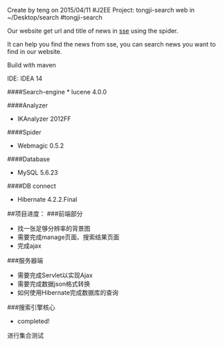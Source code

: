 
Create by teng on 2015/04/11
#J2EE Project: tongji-search
web in ~/Desktop/search
#tongji-search
<p>Our website get url and title of news in <a href="http://sse.tongji.edu.cn">sse</a> using the spider.</p>
<p>It can help you find the news from sse, you can search news you want to find in our website.</p>
<p>Build with maven</p>
<p>IDE: IDEA 14</p>
####Search-engine
* lucene 4.0.0

####Analyzer
* IKAnalyzer 2012FF

####Spider
* Webmagic 0.5.2

####Database
* MySQL 5.6.23

####DB connect
* Hibernate 4.2.2.Final

##项目进度：
###前端部分
* 找一张足够分辨率的背景图
* 需要完成manage页面、搜索结果页面
* 完成ajax

###服务器端
* 需要完成Servlet以实现Ajax
* 需要完成数据json格式转换
* 如何使用Hibernate完成数据库的查询

###搜索引擎核心
* completed!

进行集合测试